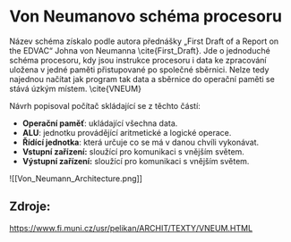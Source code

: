 # Von Neumanovo schéma procesoru
Název schéma získalo podle autora přednášky „First Draft of a Report on the EDVAC“ Johna von Neumanna \cite{First_Draft}. Jde o jednoduché schéma procesoru, kdy jsou instrukce procesoru i data ke zpracování uložena v jedné paměti přistupované po společné sběrnici. Nelze tedy najednou načítat jak program tak data a sběrnice do operační paměti se stává úzkým místem. \cite{VNEUM}

Návrh popisoval počítač skládající se z těchto částí:
- **Operační paměť**: ukládající všechna data.
- **ALU**: jednotku provádějící aritmetické a logické operace. 
- **Řídící jednotka**: která určuje co se má v danou chvíli vykonávat.
- **Vstupní zařízení:** sloužící pro komunikaci s vnějším světem.
- **Výstupní zařízení:** sloužící pro komunikaci s vnějším světem.

![[Von_Neumann_Architecture.png]]


## Zdroje:
https://www.fi.muni.cz/usr/pelikan/ARCHIT/TEXTY/VNEUM.HTML